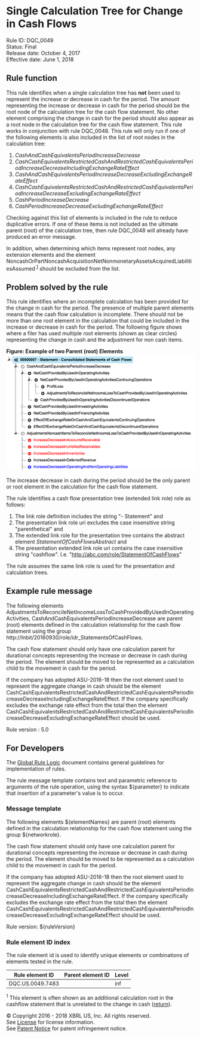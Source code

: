# Single Calculation Tree for Change in Cash Flows
Rule ID: DQC_0049  
Status:  Final  
Release date: October 4, 2017  
Effective date: June 1, 2018  

## Rule function

This rule identifies when a single calculation tree has **not** been used to represent the increase or decrease in cash for the period. The amount representing the increase or decrease in cash for the period should be the root node of the calculation tree for the cash flow statement. No other element comprising the change in cash for the period should also appear as a root node in the calculation tree for the cash flow statement. This rule works in conjunction with rule DQC_0048\. This rule will only run if one of the following elements is also included in the list of root nodes in the calculation tree:

1.  _CashAndCashEquivalentsPeriodIncreaseDecrease_
2.  _CashCashEquivalentsRestrictedCashAndRestrictedCashEquivalentsPeriodIncreaseDecreaseIncludingExchangeRateEffect_
3.  _CashAndCashEquivalentsPeriodIncreaseDecreaseExcludingExchangeRateEffect_
4.  _CashCashEquivalentsRestrictedCashAndRestrictedCashEquivalentsPeriodIncreaseDecreaseExcludingExchangeRateEffect_
5.  _CashPeriodIncreaseDecrease_
6.  _CashPeriodIncreaseDecreaseExcludingExchangeRateEffect_

Checking against this list of elements is included in the rule to reduce duplicative errors. If one of these items is not included as the ultimate parent (root) of the calculation tree, then rule DQC_0048 will already have produced an error message.  

<a name="problem"></a>In addition, when determining which items represent root nodes, any extension elements and the element NoncashOrPartNoncashAcquisitionNetNonmonetaryAssetsAcquiredLiabilitiesAssumed<sup> [1](#1)</sup> should be excluded from the list.

## Problem solved by the rule

This rule identifies where an incomplete calculation has been provided for the change in cash for the period. The presence of multiple parent elements means that the cash flow calculation is incomplete. There should not be more than one root element in the calculation that could be included in the increase or decrease in cash for the period. The following figure shows where a filer has used multiple root elements (shown as clear circles) representing the change in cash and the adjustment for non cash items.

**Figure: Example of two Parent (root) Elements**![](dqc_0049_1.png?raw=true)

The increase decrease in cash during the period should be the only parent or root element in the calculation for the cash flow statement.

The rule identifies a cash flow presentation tree (extended link role) role as follows:

1.  The link role definition includes the string "- Statement" and
2.  The presentation link role uri excludes the case insensitive string "parenthetical" and
3.  The extended link role for the presentation tree contains the abstract element _StatementOfCashFlowsAbstract_ and
4.  The presentation extended link role uri contains the case insensitive string "cashflow". I.e. "http://abc.com/role/StatementOfCashFlows"

The rule assumes the same link role is used for the presentation and calculation trees.

## Example rule message

The following elements AdjustmentsToReconcileNetIncomeLossToCashProvidedByUsedInOperatingActivities, CashAndCashEquivalentsPeriodIncreaseDecrease are parent (root) elements defined in the calculation relationship for the cash flow statement using the group http://Inbit/20160930/role/idr_StatementsOfCashFlows.

The cash flow statement should only have one calculation parent for durational concepts representing the increase or decrease in cash during the period. The element should be moved to be represented as a calculation child to the movement in cash for the period.

If the company has adopted ASU-2016-18 then the root element used to represent the aggregate change in cash should be the element CashCashEquivalentsRestrictedCashAndRestrictedCashEquivalentsPeriodIncreaseDecreaseIncludingExchangeRateEffect. If the company specifically excludes the exchange rate effect from the total then the element CashCashEquivalentsRestrictedCashAndRestrictedCashEquivalentsPeriodIncreaseDecreaseExcludingExchangeRateEffect should be used.

Rule version : 5.0

## For Developers

The [Global Rule Logic](https://xbrl.us/dqc_0001) document contains general guidelines for implementation of rules.

The rule message template contains text and parametric reference to arguments of the rule operation, using the syntax ${parameter} to indicate that insertion of a parameter's value is to occur.

### Message template

The following elements ${elementNames} are parent (root) elements defined in the calculation relationship for the cash flow statement using the group ${networkrole}.

The cash flow statement should only have one calculation parent for durational concepts representing the increase or decrease in cash during the period. The element should be moved to be represented as a calculation child to the movement in cash for the period.

If the company has adopted ASU-2016-18 then the root element used to represent the aggregate change in cash should be the element CashCashEquivalentsRestrictedCashAndRestrictedCashEquivalentsPeriodIncreaseDecreaseIncludingExchangeRateEffect. If the company specifically excludes the exchange rate effect from the total then the element CashCashEquivalentsRestrictedCashAndRestrictedCashEquivalentsPeriodIncreaseDecreaseExcludingExchangeRateEffect should be used.

Rule version: ${ruleVersion}

### Rule element ID index

The rule element id is used to identify unique elements or combinations of elements tested in the rule.

| Rule element ID | Parent element ID | Level |
| --- | --- | --- |
| DQC.US.0049.7483 |  | inf |  

<sup><a name="1"></a>1</sup> This element is often shown as an additional calculation root in the cashflow statement that is unrelated to the change in cash ([return](#problem)).

© Copyright 2016 - 2018 XBRL US, Inc. All rights reserved.   
See [License](https://xbrl.us/dqc-license) for license information.  
See [Patent Notice](https://xbrl.us/dqc-patent) for patent infringement notice.
